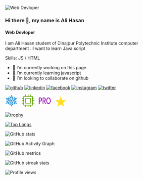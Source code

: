 ![Web Devloper](https://scontent.fdac24-2.fna.fbcdn.net/v/t39.30808-6/312485561_140911862017127_2904996487567206586_n.jpg?_nc_cat=103&ccb=1-7&_nc_sid=09cbfe&_nc_eui2=AeGaDe1aU4Hex4JSpF-Ttpwh96TvCUYP81z3pO8JRg_zXKe32foKfM8VCgWqrV-_8PiXZqj0IndcuNPXGBjO5_3B&_nc_ohc=v9_S09Bo6dYAX-MllYE&_nc_ht=scontent.fdac24-2.fna&oh=00_AfAG2Jga_E2EbnndEtJ4dG-jsFRymLXSW9__EJVgAFBZoQ&oe=6371139C)
### Hi there 👋, my name is Ali Hasan
#### Web Devloper
I am Ali Hasan student of Dinajpur Polytechnic Institute computer department . I want to learn Java script

Skills:  JS / HTML 

- 🔭 I’m currently working on this page. 
- 🌱 I’m currently learning javascript 
- 👯 I’m looking to collaborate on github 


[<img src='https://cdn.jsdelivr.net/npm/simple-icons@3.0.1/icons/github.svg' alt='github' height='40'>](https://github.com/https://github.com/Alihasanlitonislam)  [<img src='https://cdn.jsdelivr.net/npm/simple-icons@3.0.1/icons/linkedin.svg' alt='linkedin' height='40'>](https://www.linkedin.com/in/https://www.linkedin.com/public-profile/settings?trk=d_flagship3_profile_self_view_public_profile/)  [<img src='https://cdn.jsdelivr.net/npm/simple-icons@3.0.1/icons/facebook.svg' alt='facebook' height='40'>](https://www.facebook.com/https://www.facebook.com/profile.php?id=100082949426544)  [<img src='https://cdn.jsdelivr.net/npm/simple-icons@3.0.1/icons/instagram.svg' alt='instagram' height='40'>](https://www.instagram.com/alihasan404439/)  [<img src='https://cdn.jsdelivr.net/npm/simple-icons@3.0.1/icons/twitter.svg' alt='twitter' height='40'>](https://twitter.com/https://twitter.com/Litonis23185141)  

<a href='https://archiveprogram.github.com/'><img src='https://raw.githubusercontent.com/acervenky/animated-github-badges/master/assets/acbadge.gif' width='40' height='40'></a> <a href='https://docs.github.com/en/developers'><img src='https://raw.githubusercontent.com/acervenky/animated-github-badges/master/assets/devbadge.gif' width='40' height='40'></a> <a href='https://github.com/pricing'><img src='https://raw.githubusercontent.com/acervenky/animated-github-badges/master/assets/pro.gif' width='40' height='40'></a> <a href='https://stars.github.com/'><img src='https://raw.githubusercontent.com/acervenky/animated-github-badges/master/assets/starbadge.gif' width='35' height='35'></a> 

[![trophy](https://github-profile-trophy.vercel.app/?username=https://github.com/Alihasanlitonislam)](https://github.com/ryo-ma/github-profile-trophy)

[![Top Langs](https://github-readme-stats.vercel.app/api/top-langs/?username=https://github.com/Alihasanlitonislam)](https://github.com/anuraghazra/github-readme-stats)

![GitHub stats](https://github-readme-stats.vercel.app/api?username=https://github.com/Alihasanlitonislam&show_icons=true&count_private=true)  

![GitHub Activity Graph](https://activity-graph.herokuapp.com/graph?username=https://github.com/Alihasanlitonislam)  

![GitHub metrics](https://metrics.lecoq.io/https://github.com/Alihasanlitonislam)  

![GitHub streak stats](https://github-readme-streak-stats.herokuapp.com/?user=https://github.com/Alihasanlitonislam)  

![Profile views](https://gpvc.arturio.dev/https://github.com/Alihasanlitonislam)  
